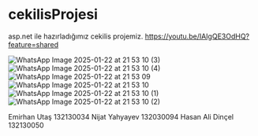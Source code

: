 # cekilisProjesi
 asp.net ile hazırladığımız cekilis projemiz.
 https://youtu.be/IAIgQE3OdHQ?feature=shared 


![WhatsApp Image 2025-01-22 at 21 53 10 (3)](https://github.com/user-attachments/assets/65578c88-a6db-4b18-a4a9-5f3747221e48)
![WhatsApp Image 2025-01-22 at 21 53 10 (4)](https://github.com/user-attachments/assets/a280eaf7-f46c-4f63-964c-eb8874b34da2)
![WhatsApp Image 2025-01-22 at 21 53 09](https://github.com/user-attachments/assets/c05c5959-8ed3-4b1b-a9c1-49f7bce5ec24)
![WhatsApp Image 2025-01-22 at 21 53 10](https://github.com/user-attachments/assets/e226c657-08f5-46cd-9f63-9ff1f314d3c9)
![WhatsApp Image 2025-01-22 at 21 53 10 (1)](https://github.com/user-attachments/assets/3aa9ef3f-0be5-42fb-ad0a-41b0b619a11e)
![WhatsApp Image 2025-01-22 at 21 53 10 (2)](https://github.com/user-attachments/assets/88062190-3234-483f-82ad-de232b8ec460)


Emirhan Utaş 132130034
Nijat Yahyayev 132030094 
Hasan Ali Dinçel 132130050
